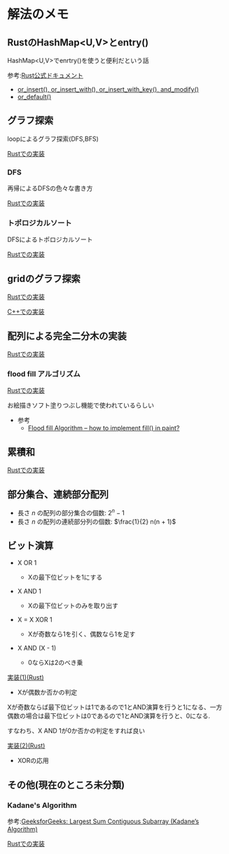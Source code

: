 # 解法のメモ

## RustのHashMap\<U,V\>とentry()

HashMap\<U,V\>でenrtry()を使うと便利だという話

参考:[Rust公式ドキュメント](https://doc.rust-lang.org/std/collections/hash_map/enum.Entry.html#method.and_modify)


- [or_insert(), or_insert_with(), or_insert_with_key(), and_modify()](impl_rust/src/hash_map/or_insert.rs)
- [or_default()](impl_rust/src/hash_map/or_default.rs)

## グラフ探索

loopによるグラフ探索(DFS,BFS)

[Rustでの実装](impl_rust/src/graph/graph_search_loop.rs)

### DFS

再帰によるDFSの色々な書き方

[Rustでの実装](impl_rust/src/graph/dfs_rec.rs)

### トポロジカルソート

DFSによるトポロジカルソート

[Rustでの実装](impl_rust/src/graph/topo_sort.rs)

## gridのグラフ探索

[Rustでの実装](impl_rust/src/graph/graph_grid.rs)

[C++での実装](impl_cpp/graph/graph_grid.cpp)

## 配列による完全二分木の実装

[Rustでの実装](impl_rust/src/graph/complete_bin_tree.rs)

### flood fill アルゴリズム

[Rustでの実装](impl_rust/src/graph/flood_fill.rs)

お絵描きソフト塗りつぶし機能で使われているらしい

- 参考
    - [Flood fill Algorithm – how to implement fill() in paint?](https://www.geeksforgeeks.org/flood-fill-algorithm-implement-fill-paint/) 

## 累積和

[Rustでの実装](impl_rust/src/prefix_sum/prefix_sum.rs)

## 部分集合、連続部分配列

- 長さ $n$ の配列の部分集合の個数: $2^n - 1$
- 長さ $n$ の配列の連続部分列の個数: $\frac{1}{2} n(n + 1)$

## ビット演算

- X OR 1
    - Xの最下位ビットを1にする

- X AND 1
    - Xの最下位ビットのみを取り出す

- X = X XOR 1
    - Xが奇数なら1を引く、偶数なら1を足す

- X AND (X - 1)
    - 0ならXは2のべき乗

[実装(1)(Rust)](impl_rust/src/bit_manipulation/bit_1.rs)

- Xが偶数か否かの判定

Xが奇数ならば最下位ビットは1であるので1とAND演算を行うと1になる、一方偶数の場合は最下位ビットは0であるので1とAND演算を行うと、0になる.

すなわち、X AND 1が0か否かの判定をすれば良い

[実装(2)(Rust)](impl_rust/src/bit_manipulation/bit_2.rs)

- XORの応用

## その他(現在のところ未分類) 

### Kadane's Algorithm

参考:[GeeksforGeeks: Largest Sum Contiguous Subarray (Kadane’s Algorithm)](https://www.geeksforgeeks.org/largest-sum-contiguous-subarray/)

[Rustでの実装](impl_rust/src/etc/kadane.rs)
